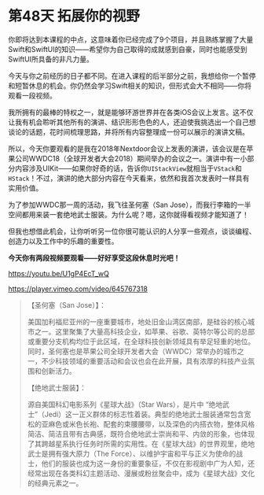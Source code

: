 # 第48天 拓展你的视野

你即将达到本课程的中点，这意味着你已经完成了9个项目，并且熟练掌握了大量Swift和SwiftUI的知识——希望你为自己取得的成就感到自豪，同时也能感受到SwiftUI所具备的非凡力量。

今天与你之前经历的日子都不同。在进入课程的后半部分之前，我想给你一个暂停和短暂休息的机会。你仍然会学习Swift相关的知识，但形式会大不相同——你将观看一段视频。

我所拥有的最棒的特权之一，就是能够环游世界并在各类iOS会议上发言。这不仅让我有机会聆听其他所有的演讲、结识形形色色的人，还迫使我挑选出一个自己想谈论的话题，花时间梳理思路，并将所有内容整理成一份可以展示的演讲文稿。

所以，今天你要观看的是我在2018年Nextdoor会议上发表的演讲，该会议是在苹果公司WWDC18（全球开发者大会2018）期间举办的会议之一。演讲中有一小部分内容涉及UIKit——如果你好奇的话，告诉你`UIStackView`就相当于`VStack`和`HStack`！不过，演讲的绝大部分内容在今天看来，依然和我首次发表时一样具有实用价值。

为了参加WWDC那一周的活动，我飞往圣何塞（San Jose），而我行李箱的一半空间都用来装一套绝地武士服装。为什么呢？嗯，这你就得看视频才能知道了！

但我也想借此机会，让你听听另一位你很可能认识的人分享一些观点，谈谈编程、创造力以及工作中的乐趣的重要性。

**今天你有两段视频要观看——好好享受这段休息时光吧！**

https://youtu.be/U1gP4EcT_wQ

https://player.vimeo.com/video/645767318



> 【圣何塞（San Jose）】：
>
> 美国加利福尼亚州的一座重要城市，地处旧金山湾区南部，是硅谷的核心城市之一。这里聚集了大量高科技企业，如苹果、谷歌、英特尔等公司的总部或重要分支机构均位于此区域，在全球科技创新领域具有举足轻重的地位。同时，圣何塞也是苹果公司全球开发者大会（WWDC）常举办的城市之一，不少科技领域的重要活动和会议也会在此开展，具有浓厚的科技产业氛围和创新活力。
>
> 【绝地武士服装】：
>
> 源自美国科幻电影系列《星球大战》（Star Wars），是片中 “绝地武士”（Jedi）这一正义群体的标志性着装。典型的绝地武士服装通常包含宽松的亚麻色或米色长袍、配套的束腰腰带，以及深色的内搭衣物，整体风格简洁、简洁且带有古典感，既符合绝地武士崇尚和平、内敛的形象，也体现了其跨越星系执行任务时所需的实用性。在《星球大战》的世界观里，绝地武士是拥有强大原力（The Force）、以维护宇宙和平与正义为使命的战士，他们的服装也成为这一身份的重要象征，不仅在影视剧中广为人知，还经常出现在各类科幻主题活动、漫展或粉丝聚会中，成为《星球大战》文化的经典元素之一。
